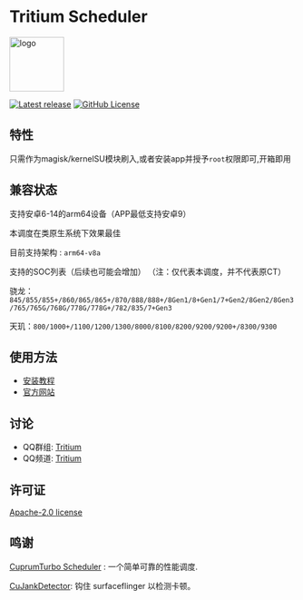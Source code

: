 # Tritium Scheduler

<img src="https://img.nightrainmilkyway.cn/img/202410231543636.png" style="width: 96px;" alt="logo">

[![Latest release](https://img.shields.io/github/v/release/TimeBreeze/Tritium?label=Release&logo=github)](https://github.com/TimeBreeze/Tritium/releases/latest) [![GitHub License](https://img.shields.io/github/license/TimeBreeze/Tritium?logo=gnu)](/LICENSE)

## 特性
 
 只需作为magisk/kernelSU模块刷入,或者安装app并授予`root`权限即可,开箱即用

## 兼容状态

支持安卓6-14的arm64设备（APP最低支持安卓9）

本调度在类原生系统下效果最佳

目前支持架构 : `arm64-v8a` 

支持的SOC列表（后续也可能会增加）
（注：仅代表本调度，并不代表原CT）

骁龙：`845/855/855+/860/865/865+/870/888/888+/8Gen1/8+Gen1/7+Gen2/8Gen2/8Gen3/765/765G/768G/778G/778G+/782/835/7+Gen3`

天玑：`800/1000+/1100/1200/1300/8000/8100/8200/9200/9200+/8300/9300`

## 使用方法

- [安装教程](https://tritium.nightrainmilkyway.cn/guide/use)
- [官方网站](https://tritium.nightrainmilkyway.cn/)


## 讨论

- QQ群组: [Tritium](https://qm.qq.com/q/rFzx3jszXU)
- QQ频道: [Tritium](https://pd.qq.com/s/te0rscpe)

## 许可证

[Apache-2.0 license](https://github.com/TimeBreeze/Tritium/blob/main/LICENSE)

## 鸣谢

[CuprumTurbo Scheduler](https://github.com/chenzyadb/CuprumTurbo-Scheduler) : 一个简单可靠的性能调度.

[CuJankDetector](https://github.com/chenzyadb/CuJankDetector): 钩住 surfaceflinger 以检测卡顿。
